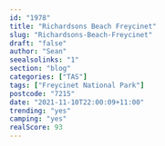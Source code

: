 ```yaml
---
id: "1978"
title: "Richardsons Beach Freycinet"
slug: "Richardsons-Beach-Freycinet"
draft: "false"
author: "Sean"
seealsolinks: "1"
section: "blog"
categories: ["TAS"]
tags: ["Freycinet National Park"]
postcode: "7215"
date: "2021-11-10T22:00:09+11:00"
trending: "yes"
camping: "yes"
realScore: 93
---
```


